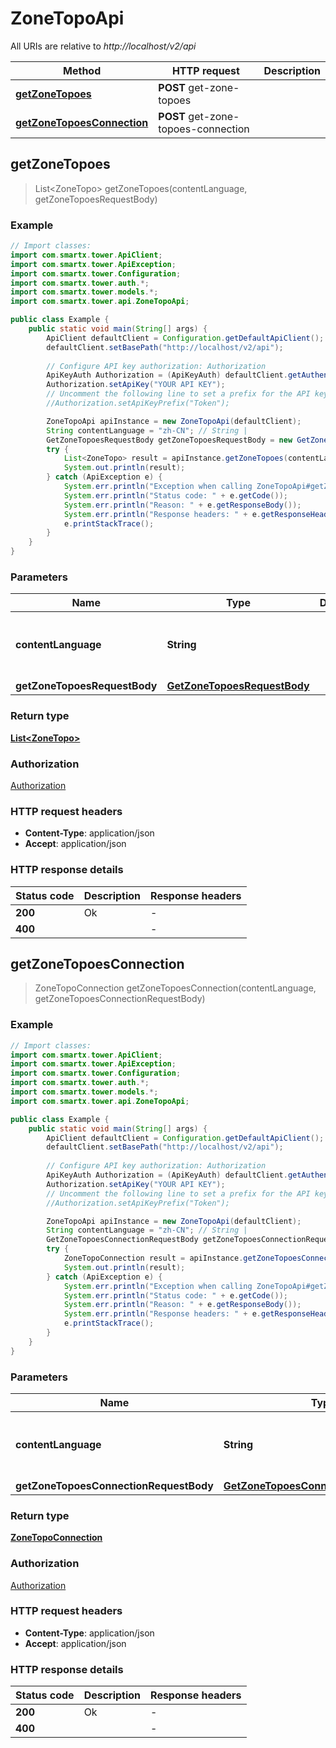 # ZoneTopoApi

All URIs are relative to *http://localhost/v2/api*

Method | HTTP request | Description
------------- | ------------- | -------------
[**getZoneTopoes**](ZoneTopoApi.md#getZoneTopoes) | **POST** get-zone-topoes | 
[**getZoneTopoesConnection**](ZoneTopoApi.md#getZoneTopoesConnection) | **POST** get-zone-topoes-connection | 



## getZoneTopoes

> List&lt;ZoneTopo&gt; getZoneTopoes(contentLanguage, getZoneTopoesRequestBody)



### Example

```java
// Import classes:
import com.smartx.tower.ApiClient;
import com.smartx.tower.ApiException;
import com.smartx.tower.Configuration;
import com.smartx.tower.auth.*;
import com.smartx.tower.models.*;
import com.smartx.tower.api.ZoneTopoApi;

public class Example {
    public static void main(String[] args) {
        ApiClient defaultClient = Configuration.getDefaultApiClient();
        defaultClient.setBasePath("http://localhost/v2/api");
        
        // Configure API key authorization: Authorization
        ApiKeyAuth Authorization = (ApiKeyAuth) defaultClient.getAuthentication("Authorization");
        Authorization.setApiKey("YOUR API KEY");
        // Uncomment the following line to set a prefix for the API key, e.g. "Token" (defaults to null)
        //Authorization.setApiKeyPrefix("Token");

        ZoneTopoApi apiInstance = new ZoneTopoApi(defaultClient);
        String contentLanguage = "zh-CN"; // String | 
        GetZoneTopoesRequestBody getZoneTopoesRequestBody = new GetZoneTopoesRequestBody(); // GetZoneTopoesRequestBody | 
        try {
            List<ZoneTopo> result = apiInstance.getZoneTopoes(contentLanguage, getZoneTopoesRequestBody);
            System.out.println(result);
        } catch (ApiException e) {
            System.err.println("Exception when calling ZoneTopoApi#getZoneTopoes");
            System.err.println("Status code: " + e.getCode());
            System.err.println("Reason: " + e.getResponseBody());
            System.err.println("Response headers: " + e.getResponseHeaders());
            e.printStackTrace();
        }
    }
}
```

### Parameters


Name | Type | Description  | Notes
------------- | ------------- | ------------- | -------------
 **contentLanguage** | **String**|  | [enum: zh-CN, en-US]
 **getZoneTopoesRequestBody** | [**GetZoneTopoesRequestBody**](GetZoneTopoesRequestBody.md)|  |

### Return type

[**List&lt;ZoneTopo&gt;**](ZoneTopo.md)

### Authorization

[Authorization](../README.md#Authorization)

### HTTP request headers

- **Content-Type**: application/json
- **Accept**: application/json


### HTTP response details
| Status code | Description | Response headers |
|-------------|-------------|------------------|
| **200** | Ok |  -  |
| **400** |  |  -  |


## getZoneTopoesConnection

> ZoneTopoConnection getZoneTopoesConnection(contentLanguage, getZoneTopoesConnectionRequestBody)



### Example

```java
// Import classes:
import com.smartx.tower.ApiClient;
import com.smartx.tower.ApiException;
import com.smartx.tower.Configuration;
import com.smartx.tower.auth.*;
import com.smartx.tower.models.*;
import com.smartx.tower.api.ZoneTopoApi;

public class Example {
    public static void main(String[] args) {
        ApiClient defaultClient = Configuration.getDefaultApiClient();
        defaultClient.setBasePath("http://localhost/v2/api");
        
        // Configure API key authorization: Authorization
        ApiKeyAuth Authorization = (ApiKeyAuth) defaultClient.getAuthentication("Authorization");
        Authorization.setApiKey("YOUR API KEY");
        // Uncomment the following line to set a prefix for the API key, e.g. "Token" (defaults to null)
        //Authorization.setApiKeyPrefix("Token");

        ZoneTopoApi apiInstance = new ZoneTopoApi(defaultClient);
        String contentLanguage = "zh-CN"; // String | 
        GetZoneTopoesConnectionRequestBody getZoneTopoesConnectionRequestBody = new GetZoneTopoesConnectionRequestBody(); // GetZoneTopoesConnectionRequestBody | 
        try {
            ZoneTopoConnection result = apiInstance.getZoneTopoesConnection(contentLanguage, getZoneTopoesConnectionRequestBody);
            System.out.println(result);
        } catch (ApiException e) {
            System.err.println("Exception when calling ZoneTopoApi#getZoneTopoesConnection");
            System.err.println("Status code: " + e.getCode());
            System.err.println("Reason: " + e.getResponseBody());
            System.err.println("Response headers: " + e.getResponseHeaders());
            e.printStackTrace();
        }
    }
}
```

### Parameters


Name | Type | Description  | Notes
------------- | ------------- | ------------- | -------------
 **contentLanguage** | **String**|  | [enum: zh-CN, en-US]
 **getZoneTopoesConnectionRequestBody** | [**GetZoneTopoesConnectionRequestBody**](GetZoneTopoesConnectionRequestBody.md)|  |

### Return type

[**ZoneTopoConnection**](ZoneTopoConnection.md)

### Authorization

[Authorization](../README.md#Authorization)

### HTTP request headers

- **Content-Type**: application/json
- **Accept**: application/json


### HTTP response details
| Status code | Description | Response headers |
|-------------|-------------|------------------|
| **200** | Ok |  -  |
| **400** |  |  -  |

